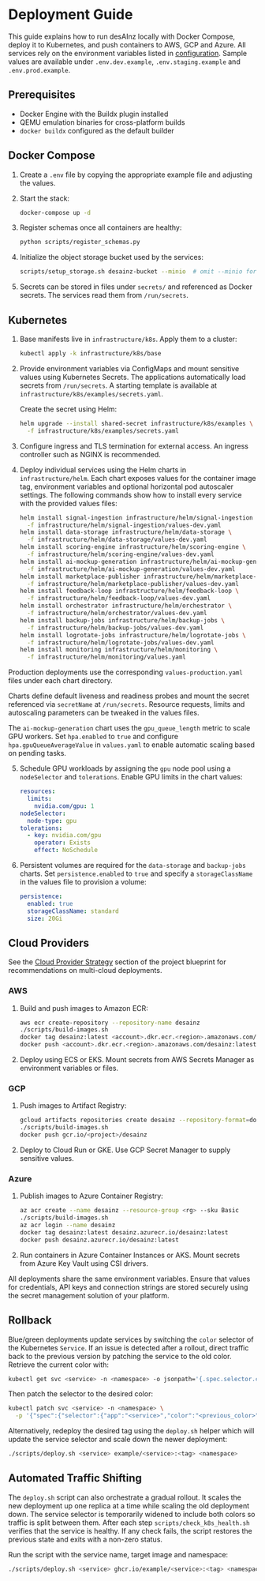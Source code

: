 # Deployment Guide

This guide explains how to run desAInz locally with Docker Compose, deploy it to Kubernetes, and push containers to AWS, GCP and Azure. All services rely on the environment variables listed in [configuration](configuration.md). Sample values are available under `.env.dev.example`, `.env.staging.example` and `.env.prod.example`.

## Prerequisites

* Docker Engine with the Buildx plugin installed
* QEMU emulation binaries for cross-platform builds
* `docker buildx` configured as the default builder

## Docker Compose

1. Create a `.env` file by copying the appropriate example file and adjusting the values.
2. Start the stack:

   ```bash
   docker-compose up -d
   ```
3. Register schemas once all containers are healthy:

   ```bash
   python scripts/register_schemas.py
   ```
4. Initialize the object storage bucket used by the services:

   ```bash
   scripts/setup_storage.sh desainz-bucket --minio  # omit --minio for AWS S3
   ```

5. Secrets can be stored in files under `secrets/` and referenced as Docker secrets. The services read them from `/run/secrets`.

## Kubernetes

1. Base manifests live in `infrastructure/k8s`. Apply them to a cluster:

   ```bash
   kubectl apply -k infrastructure/k8s/base
   ```
2. Provide environment variables via ConfigMaps and mount sensitive values using Kubernetes Secrets. The applications automatically load secrets from `/run/secrets`. A starting template is available at `infrastructure/k8s/examples/secrets.yaml`.

   Create the secret using Helm:

   ```bash
   helm upgrade --install shared-secret infrastructure/k8s/examples \
     -f infrastructure/k8s/examples/secrets.yaml
   ```
3. Configure ingress and TLS termination for external access. An ingress controller such as NGINX is recommended.
4. Deploy individual services using the Helm charts in `infrastructure/helm`. Each chart exposes
   values for the container image tag, environment variables and optional horizontal pod
   autoscaler settings. The following commands show how to install every service with
   the provided values files:

   ```bash
   helm install signal-ingestion infrastructure/helm/signal-ingestion \
     -f infrastructure/helm/signal-ingestion/values-dev.yaml
   helm install data-storage infrastructure/helm/data-storage \
     -f infrastructure/helm/data-storage/values-dev.yaml
   helm install scoring-engine infrastructure/helm/scoring-engine \
     -f infrastructure/helm/scoring-engine/values-dev.yaml
   helm install ai-mockup-generation infrastructure/helm/ai-mockup-generation \
     -f infrastructure/helm/ai-mockup-generation/values-dev.yaml
   helm install marketplace-publisher infrastructure/helm/marketplace-publisher \
     -f infrastructure/helm/marketplace-publisher/values-dev.yaml
   helm install feedback-loop infrastructure/helm/feedback-loop \
     -f infrastructure/helm/feedback-loop/values-dev.yaml
   helm install orchestrator infrastructure/helm/orchestrator \
     -f infrastructure/helm/orchestrator/values-dev.yaml
   helm install backup-jobs infrastructure/helm/backup-jobs \
     -f infrastructure/helm/backup-jobs/values-dev.yaml
   helm install logrotate-jobs infrastructure/helm/logrotate-jobs \
     -f infrastructure/helm/logrotate-jobs/values-dev.yaml
   helm install monitoring infrastructure/helm/monitoring \
     -f infrastructure/helm/monitoring/values.yaml
   ```

  Production deployments use the corresponding `values-production.yaml` files under
  each chart directory.

   Charts define default liveness and readiness probes and mount the secret
   referenced via `secretName` at `/run/secrets`. Resource requests, limits and
   autoscaling parameters can be tweaked in the values files.

   The `ai-mockup-generation` chart uses the `gpu_queue_length` metric to scale GPU
   workers. Set `hpa.enabled` to `true` and configure `hpa.gpuQueueAverageValue` in
   `values.yaml` to enable automatic scaling based on pending tasks.

5. Schedule GPU workloads by assigning the `gpu` node pool using a `nodeSelector` and
   `tolerations`. Enable GPU limits in the chart values:

   ```yaml
   resources:
     limits:
       nvidia.com/gpu: 1
   nodeSelector:
     node-type: gpu
   tolerations:
     - key: nvidia.com/gpu
       operator: Exists
       effect: NoSchedule
   ```

6. Persistent volumes are required for the `data-storage` and `backup-jobs` charts.
   Set `persistence.enabled` to `true` and specify a `storageClassName` in the values
   file to provision a volume:

   ```yaml
   persistence:
     enabled: true
     storageClassName: standard
     size: 20Gi
   ```

## Cloud Providers

See the [Cloud Provider Strategy](blueprints/DesignIdeaEngineCompleteBlueprint.md)
section of the project blueprint for recommendations on multi-cloud deployments.

### AWS

1. Build and push images to Amazon ECR:

   ```bash
   aws ecr create-repository --repository-name desainz
   ./scripts/build-images.sh
   docker tag desainz:latest <account>.dkr.ecr.<region>.amazonaws.com/desainz:latest
   docker push <account>.dkr.ecr.<region>.amazonaws.com/desainz:latest
   ```
2. Deploy using ECS or EKS. Mount secrets from AWS Secrets Manager as environment variables or files.

### GCP

1. Push images to Artifact Registry:

   ```bash
   gcloud artifacts repositories create desainz --repository-format=docker --location=<region>
   ./scripts/build-images.sh
   docker push gcr.io/<project>/desainz
   ```
2. Deploy to Cloud Run or GKE. Use GCP Secret Manager to supply sensitive values.

### Azure

1. Publish images to Azure Container Registry:

   ```bash
   az acr create --name desainz --resource-group <rg> --sku Basic
   ./scripts/build-images.sh
   az acr login --name desainz
   docker tag desainz:latest desainz.azurecr.io/desainz:latest
   docker push desainz.azurecr.io/desainz:latest
   ```
2. Run containers in Azure Container Instances or AKS. Mount secrets from Azure Key Vault using CSI drivers.

All deployments share the same environment variables. Ensure that values for credentials, API keys and connection strings are stored securely using the secret management solution of your platform.

## Rollback

Blue/green deployments update services by switching the `color` selector of the
Kubernetes `Service`. If an issue is detected after a rollout, direct traffic
back to the previous version by patching the service to the old color. Retrieve
the current color with:

```bash
kubectl get svc <service> -n <namespace> -o jsonpath='{.spec.selector.color}'
```

Then patch the selector to the desired color:

```bash
kubectl patch svc <service> -n <namespace> \
  -p '{"spec":{"selector":{"app":"<service>","color":"<previous_color>"}}}'
```

Alternatively, redeploy the desired tag using the `deploy.sh` helper which will
update the service selector and scale down the newer deployment:

```bash
./scripts/deploy.sh <service> example/<service>:<tag> <namespace>
```

## Automated Traffic Shifting

The `deploy.sh` script can also orchestrate a gradual rollout. It scales the new
deployment up one replica at a time while scaling the old deployment down. The
service selector is temporarily widened to include both colors so traffic is
split between them. After each step ``scripts/check_k8s_health.sh`` verifies that
the service is healthy. If any check fails, the script restores the previous
state and exits with a non-zero status.

Run the script with the service name, target image and namespace:

```bash
./scripts/deploy.sh <service> ghcr.io/example/<service>:<tag> <namespace>
```
